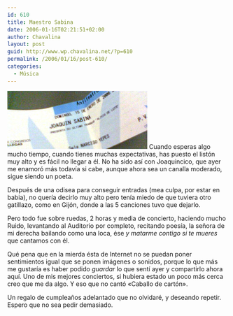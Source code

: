 ```yaml
---
id: 610
title: Maestro Sabina
date: 2006-01-16T02:21:51+02:00
author: Chavalina
layout: post
guid: http://www.wp.chavalina.net/?p=610
permalink: /2006/01/16/post-610/
categories:
  - Música
---
```

<img class="imgizqda" src="/imagenes/fotos/entrada-sabina.jpg" alt="Entrada del concierto de Joaquín Sabina en Murcia" /> Cuando esperas algo mucho tiempo, cuando tienes muchas expectativas, has puesto el listón muy alto y es fácil no llegar a él. No ha sido así con Joaquincico, que ayer me enamoró más todavía si cabe, aunque ahora sea un canalla moderado, sigue siendo un poeta.

Después de una odisea para conseguir entradas (mea culpa, por estar en babia), no quería decirlo muy alto pero tenía miedo de que tuviera otro gatillazo, como en Gijón, donde a las 5 canciones tuvo que dejarlo.

Pero todo fue sobre ruedas, 2 horas y media de concierto, haciendo mucho Ruido, levantando al Auditorio por completo, recitando poesía, la señora de mi derecha bailando como una loca, ése _y matarme contigo si te mueres_ que cantamos con él. 

Qué pena que en la mierda ésta de Internet no se puedan poner sentimientos igual que se ponen imágenes o sonidos, porque lo que más me gustaría es haber podido _guardar_ lo que sentí ayer y compartirlo ahora aquí. Uno de mis mejores conciertos, si hubiera estado un poco más cerca creo que me da algo. Y eso que no cantó «Caballo de cartón».

Un regalo de cumpleaños adelantado que no olvidaré, y deseando repetir. Espero que no sea pedir demasiado.